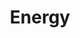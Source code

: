 ---
layout: default
title:  "Energy"
category: sectors
summary: ""
index: 6
frontpage: yes
parent: sectors
permalink: /sectors/energy/
prev: { title: "Engineering", url: "/sectors/engineering/"}
---